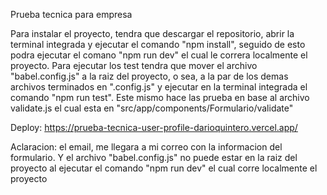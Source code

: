 Prueba tecnica para empresa

Para instalar el proyecto, tendra que descargar el repositorio, abrir la terminal integrada y ejecutar el comando "npm install", seguido de esto podra ejecutar el comano "npm run dev" el cual le correra localmente el proyecto. 
Para ejecutar los test tendra que mover el archivo "babel.config.js" a la raiz del proyecto, o sea, a la par de los demas archivos terminados en ".config.js" y ejecutar en la terminal integrada el comando "npm run test". Este mismo hace las prueba en base al archivo validate.js el cual esta en "src/app/components/Formulario/validate"

Deploy: https://prueba-tecnica-user-profile-darioquintero.vercel.app/

Aclaracion: el email, me llegara a mi correo con la informacion del formulario. Y el archivo "babel.config.js" no puede estar en la raiz del proyecto al ejecutar el comando "npm run dev" el cual corre localmente el proyecto
